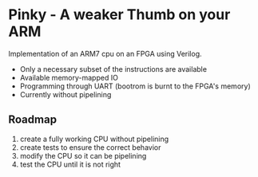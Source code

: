 # Pinky - A weaker Thumb on your ARM

Implementation of an ARM7 cpu on an FPGA using Verilog.
- Only a necessary subset of the instructions are available
- Available memory-mapped IO
- Programming through UART (bootrom is burnt to the FPGA's memory)
- Currently without pipelining

## Roadmap
1. create a fully working CPU without pipelining
2. create tests to ensure the correct behavior
3. modify the CPU so it can be pipelining
4. test the CPU until it is not right
